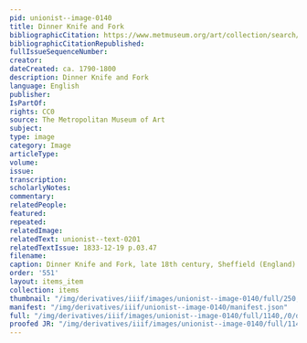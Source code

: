 ```yaml
---
pid: unionist--image-0140
title: Dinner Knife and Fork
bibliographicCitation: https://www.metmuseum.org/art/collection/search/190591
bibliographicCitationRepublished: 
fullIssueSequenceNumber: 
creator: 
dateCreated: ca. 1790-1800
description: Dinner Knife and Fork
language: English
publisher: 
IsPartOf: 
rights: CC0
source: The Metropolitan Museum of Art
subject: 
type: image
category: Image
articleType: 
volume: 
issue: 
transcription: 
scholarlyNotes: 
commentary: 
relatedPeople: 
featured: 
repeated: 
relatedImage: 
relatedText: unionist--text-0201
relatedTextIssue: 1833-12-19 p.03.47
filename: 
caption: Dinner Knife and Fork, late 18th century, Sheffield (England)
order: '551'
layout: items_item
collection: items
thumbnail: "/img/derivatives/iiif/images/unionist--image-0140/full/250,/0/default.jpg"
manifest: "/img/derivatives/iiif/unionist--image-0140/manifest.json"
full: "/img/derivatives/iiif/images/unionist--image-0140/full/1140,/0/default.jpg"
proofed JR: "/img/derivatives/iiif/images/unionist--image-0140/full/1140,/0/default.jpg"
---
```

